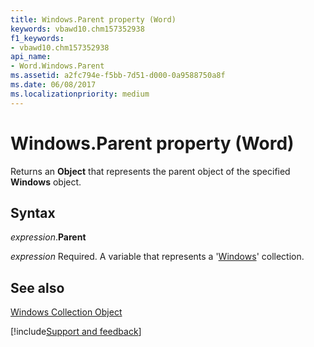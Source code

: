 ```yaml
---
title: Windows.Parent property (Word)
keywords: vbawd10.chm157352938
f1_keywords:
- vbawd10.chm157352938
api_name:
- Word.Windows.Parent
ms.assetid: a2fc794e-f5bb-7d51-d000-0a9588750a8f
ms.date: 06/08/2017
ms.localizationpriority: medium
---
```



# Windows.Parent property (Word)

Returns an **Object** that represents the parent object of the specified **Windows** object.


## Syntax

_expression_.**Parent**

_expression_ Required. A variable that represents a '[Windows](Word.windows.md)' collection.


## See also


[Windows Collection Object](Word.windows.md)

[!include[Support and feedback](~/includes/feedback-boilerplate.md)]